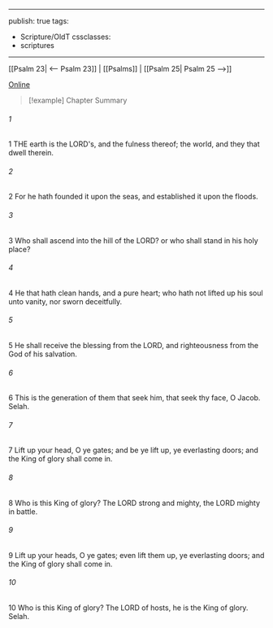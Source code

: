 

---
publish: true
tags:
  - Scripture/OldT
cssclasses:
  - scriptures
---
[[Psalm 23| <-- Psalm 23]] | [[Psalms]] | [[Psalm 25| Psalm 25 -->]]

[Online](https://churchofjesuschrist.org/study/scriptures/ot/ps/24?lang=eng)

>[!example] Chapter Summary
>
###### 1
1 THE earth is the LORD's, and the fulness thereof; the world, and they that dwell therein.
###### 2
2 For he hath founded it upon the seas, and established it upon the floods.
###### 3
3 Who shall ascend into the hill of the LORD?  or who shall stand in his holy place?
###### 4
4 He that hath clean hands, and a pure heart; who hath not lifted up his soul unto vanity, nor sworn deceitfully.
###### 5
5 He shall receive the blessing from the LORD, and righteousness from the God of his salvation.
###### 6
6 This is the generation of them that seek him, that seek thy face, O Jacob.  Selah.
###### 7
7 Lift up your head, O ye gates; and be ye lift up, ye everlasting doors; and the King of glory shall come in.
###### 8
8 Who is this King of glory?  The LORD strong and mighty, the LORD mighty in battle.
###### 9
9 Lift up your heads, O ye gates; even lift them up, ye everlasting doors; and the King of glory shall come in.
###### 10
10 Who is this King of glory?  The LORD of hosts, he is the King of glory.  Selah.



